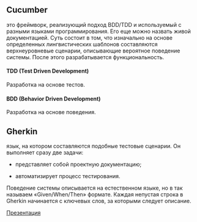 
## Cucumber
это фреймворк, реализующий подход BDD/TDD и используемый с разными языками программирования. Его еще можно назвать живой документацией.
Суть состоит в том, что изначально на основе определенных лингвистических шаблонов составляются верхнеуровневые сценарии, описывающие вероятное поведение системы. После этого разрабатывается функциональность.

#### TDD (Test Driven Development)
Разработка на основе тестов.
#### BDD (Behavior Driven Development)
Разработка на основе поведения.

## Gherkin
язык, на котором составляются подобные тестовые сценарии. Он выполняет сразу две задачи:

- представляет собой проектную документацию;

- автоматизирует процесс тестирования.

Поведение системы описывается на естественном языке, но в так называем «Given/When/Then» формате. Каждая непустая строка в Gherkin начинается с ключевых слов, за которыми следует описание.

[Презентация](https://docs.google.com/presentation/d/1dPBmWT3mkzmWb9eWEO16i1t-O6VA17Kp/edit?usp=share_link&ouid=100462493827587974016&rtpof=true&sd=true)